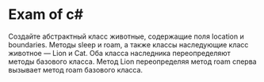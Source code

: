 # Exam of c#
Создайте абстрактный класс животные, содержащие поля location и boundaries. Методы sleep и roam, а также классы наследующие класс животное — Lion и Cat. Оба класса наследника переопределяют методы базового класса. Метод Lion переопределяя метод roam сперва вызывает метод roam базового класса. 